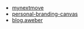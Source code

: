 - [mynextmove](https://www.mynextmove.org/explore/ip)
- [personal-branding-canvas](https://bigname.pro/personal-branding-canvas/)
- [blog.aweber](https://blog.aweber.com/learn/unique-selling-proposition.htm)
